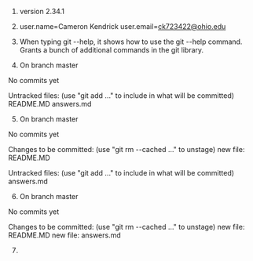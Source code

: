 1. version 2.34.1

2. user.name=Cameron Kendrick
user.email=ck723422@ohio.edu

3. When typing git --help, it shows how to use the git --help command. Grants a bunch of additional commands in the git library.

4. On branch master

No commits yet

Untracked files:
  (use "git add <file>..." to include in what will be committed)
	README.MD
	answers.md

5. On branch master

No commits yet

Changes to be committed:
  (use "git rm --cached <file>..." to unstage)
	new file:   README.MD

Untracked files:
  (use "git add <file>..." to include in what will be committed)
	answers.md

6. On branch master

No commits yet

Changes to be committed:
  (use "git rm --cached <file>..." to unstage)
	new file:   README.MD
	new file:   answers.md

7. 
